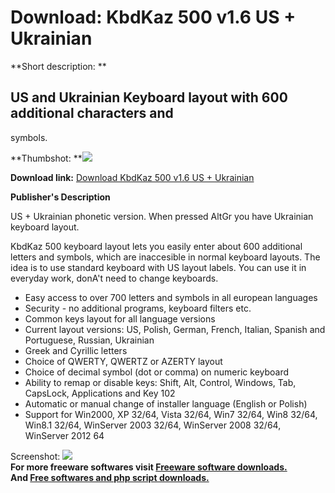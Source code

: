 # Download: KbdKaz 500 v1.6 US + Ukrainian

**Short description: **

## US and Ukrainian Keyboard layout with 600 additional characters and
symbols.

  
**Thumbshot: **![](http://www.freewarefiles.com/screenshot/KbdKaz_md.jpg)   
  
**Download link:** [Download KbdKaz 500 v1.6 US + Ukrainian](http://freesoftwares.boysofts.com/KbdKaz-500-Ukrainian_program_99243.html)  
  

**Publisher's Description**  
  

US + Ukrainian phonetic version. When pressed AltGr you have Ukrainian
keyboard layout.

KbdKaz 500 keyboard layout lets you easily enter about 600 additional letters
and symbols, which are inaccesible in normal keyboard layouts. The idea is to
use standard keyboard with US layout labels. You can use it in everyday work,
donA't need to change keyboards.

  * Easy access to over 700 letters and symbols in all european languages
  * Security - no additional programs, keyboard filters etc.
  * Common keys layout for all language versions
  * Current layout versions: US, Polish, German, French, Italian, Spanish and Portuguese, Russian, Ukrainian
  * Greek and Cyrillic letters
  * Choice of QWERTY, QWERTZ or AZERTY layout
  * Choice of decimal symbol (dot or comma) on numeric keyboard
  * Ability to remap or disable keys: Shift, Alt, Control, Windows, Tab, CapsLock, Applications and Key 102
  * Automatic or manual change of installer language (English or Polish)
  * Support for Win2000, XP 32/64, Vista 32/64, Win7 32/64, Win8 32/64, Win8.1 32/64, WinServer 2003 32/64, WinServer 2008 32/64, WinServer 2012 64

  
  
Screenshot: ![](http://www.freewarefiles.com/screenshot/KbdKaz.jpg)  
**For more freeware softwares visit [Freeware software downloads.](http://freesoftwares.boysofts.com/)**   
**And [Free softwares and php script downloads.](http://www.boysofts.com/)**

